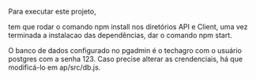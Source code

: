 Para executar este projeto,

tem que rodar o comando npm install nos diretórios API e Client, uma vez terminada a instalacao das dependências, dar o comando npm start.

O banco de dados configurado no pgadmin é o techagro com o usuário postgres com a senha 123. Caso precise alterar as crendenciais, há que modificá-lo em ap/src/db.js.
